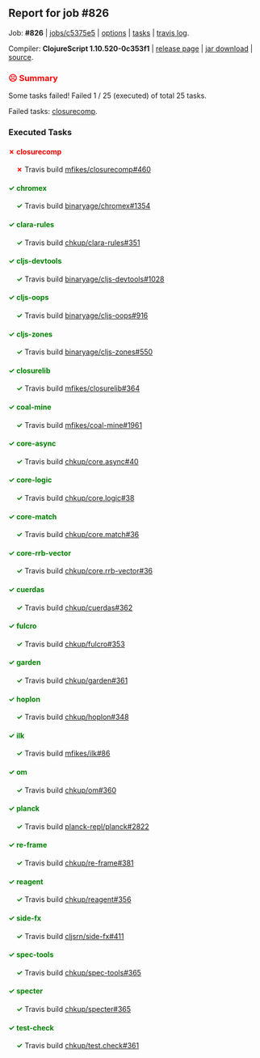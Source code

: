 ## Report for job #826

Job: **#826** | [jobs/c5375e5](https://github.com/cljs-oss/canary/commit/c5375e5cc92abfb5435549ca52fe3a3423bec9c3) | [options](options.edn) | [tasks](tasks.edn) | [travis log](https://travis-ci.org/cljs-oss/canary/builds/499119227).

Compiler: **ClojureScript 1.10.520-0c353f1** | [release page](https://github.com/cljs-oss/canary/releases/tag/r1.10.520-0c353f1) | [jar download](https://github.com/cljs-oss/canary/releases/download/r1.10.520-0c353f1/clojurescript-1.10.520-0c353f1.jar) | [source](https://github.com/clojure/clojurescript/commit/0c353f1947089cb8b1f010b4294b94ac109d4ef6).

### <b style='color:red'>☹ Summary</b>

Some tasks failed! Failed 1 / 25 (executed) of total 25 tasks.

Failed tasks: [closurecomp](#-closurecomp).

### Executed Tasks

#### <b style='color:red'>&#x2717; closurecomp</b>
&nbsp;&nbsp;&nbsp;&nbsp;<b style='color:red'>&#x2717;</b> Travis build [mfikes/closurecomp#460](https://travis-ci.org/mfikes/closurecomp/builds/499120092)<br>

#### <b style='color:green'>&#x2713; chromex</b>
&nbsp;&nbsp;&nbsp;&nbsp;<b style='color:green'>&#x2713;</b> Travis build [binaryage/chromex#1354](https://travis-ci.org/binaryage/chromex/builds/499120074)<br>

#### <b style='color:green'>&#x2713; clara-rules</b>
&nbsp;&nbsp;&nbsp;&nbsp;<b style='color:green'>&#x2713;</b> Travis build [chkup/clara-rules#351](https://travis-ci.org/chkup/clara-rules/builds/499120080)<br>

#### <b style='color:green'>&#x2713; cljs-devtools</b>
&nbsp;&nbsp;&nbsp;&nbsp;<b style='color:green'>&#x2713;</b> Travis build [binaryage/cljs-devtools#1028](https://travis-ci.org/binaryage/cljs-devtools/builds/499120082)<br>

#### <b style='color:green'>&#x2713; cljs-oops</b>
&nbsp;&nbsp;&nbsp;&nbsp;<b style='color:green'>&#x2713;</b> Travis build [binaryage/cljs-oops#916](https://travis-ci.org/binaryage/cljs-oops/builds/499120088)<br>

#### <b style='color:green'>&#x2713; cljs-zones</b>
&nbsp;&nbsp;&nbsp;&nbsp;<b style='color:green'>&#x2713;</b> Travis build [binaryage/cljs-zones#550](https://travis-ci.org/binaryage/cljs-zones/builds/499120090)<br>

#### <b style='color:green'>&#x2713; closurelib</b>
&nbsp;&nbsp;&nbsp;&nbsp;<b style='color:green'>&#x2713;</b> Travis build [mfikes/closurelib#364](https://travis-ci.org/mfikes/closurelib/builds/499120094)<br>

#### <b style='color:green'>&#x2713; coal-mine</b>
&nbsp;&nbsp;&nbsp;&nbsp;<b style='color:green'>&#x2713;</b> Travis build [mfikes/coal-mine#1961](https://travis-ci.org/mfikes/coal-mine/builds/499120098)<br>

#### <b style='color:green'>&#x2713; core-async</b>
&nbsp;&nbsp;&nbsp;&nbsp;<b style='color:green'>&#x2713;</b> Travis build [chkup/core.async#40](https://travis-ci.org/chkup/core.async/builds/499120096)<br>

#### <b style='color:green'>&#x2713; core-logic</b>
&nbsp;&nbsp;&nbsp;&nbsp;<b style='color:green'>&#x2713;</b> Travis build [chkup/core.logic#38](https://travis-ci.org/chkup/core.logic/builds/499120113)<br>

#### <b style='color:green'>&#x2713; core-match</b>
&nbsp;&nbsp;&nbsp;&nbsp;<b style='color:green'>&#x2713;</b> Travis build [chkup/core.match#36](https://travis-ci.org/chkup/core.match/builds/499120115)<br>

#### <b style='color:green'>&#x2713; core-rrb-vector</b>
&nbsp;&nbsp;&nbsp;&nbsp;<b style='color:green'>&#x2713;</b> Travis build [chkup/core.rrb-vector#36](https://travis-ci.org/chkup/core.rrb-vector/builds/499120122)<br>

#### <b style='color:green'>&#x2713; cuerdas</b>
&nbsp;&nbsp;&nbsp;&nbsp;<b style='color:green'>&#x2713;</b> Travis build [chkup/cuerdas#362](https://travis-ci.org/chkup/cuerdas/builds/499120128)<br>

#### <b style='color:green'>&#x2713; fulcro</b>
&nbsp;&nbsp;&nbsp;&nbsp;<b style='color:green'>&#x2713;</b> Travis build [chkup/fulcro#353](https://travis-ci.org/chkup/fulcro/builds/499120124)<br>

#### <b style='color:green'>&#x2713; garden</b>
&nbsp;&nbsp;&nbsp;&nbsp;<b style='color:green'>&#x2713;</b> Travis build [chkup/garden#361](https://travis-ci.org/chkup/garden/builds/499120259)<br>

#### <b style='color:green'>&#x2713; hoplon</b>
&nbsp;&nbsp;&nbsp;&nbsp;<b style='color:green'>&#x2713;</b> Travis build [chkup/hoplon#348](https://travis-ci.org/chkup/hoplon/builds/499120143)<br>

#### <b style='color:green'>&#x2713; ilk</b>
&nbsp;&nbsp;&nbsp;&nbsp;<b style='color:green'>&#x2713;</b> Travis build [mfikes/ilk#86](https://travis-ci.org/mfikes/ilk/builds/499120149)<br>

#### <b style='color:green'>&#x2713; om</b>
&nbsp;&nbsp;&nbsp;&nbsp;<b style='color:green'>&#x2713;</b> Travis build [chkup/om#360](https://travis-ci.org/chkup/om/builds/499120210)<br>

#### <b style='color:green'>&#x2713; planck</b>
&nbsp;&nbsp;&nbsp;&nbsp;<b style='color:green'>&#x2713;</b> Travis build [planck-repl/planck#2822](https://travis-ci.org/planck-repl/planck/builds/499120245)<br>

#### <b style='color:green'>&#x2713; re-frame</b>
&nbsp;&nbsp;&nbsp;&nbsp;<b style='color:green'>&#x2713;</b> Travis build [chkup/re-frame#381](https://travis-ci.org/chkup/re-frame/builds/499120167)<br>

#### <b style='color:green'>&#x2713; reagent</b>
&nbsp;&nbsp;&nbsp;&nbsp;<b style='color:green'>&#x2713;</b> Travis build [chkup/reagent#356](https://travis-ci.org/chkup/reagent/builds/499120238)<br>

#### <b style='color:green'>&#x2713; side-fx</b>
&nbsp;&nbsp;&nbsp;&nbsp;<b style='color:green'>&#x2713;</b> Travis build [cljsrn/side-fx#411](https://travis-ci.org/cljsrn/side-fx/builds/499120214)<br>

#### <b style='color:green'>&#x2713; spec-tools</b>
&nbsp;&nbsp;&nbsp;&nbsp;<b style='color:green'>&#x2713;</b> Travis build [chkup/spec-tools#365](https://travis-ci.org/chkup/spec-tools/builds/499120263)<br>

#### <b style='color:green'>&#x2713; specter</b>
&nbsp;&nbsp;&nbsp;&nbsp;<b style='color:green'>&#x2713;</b> Travis build [chkup/specter#365](https://travis-ci.org/chkup/specter/builds/499120190)<br>

#### <b style='color:green'>&#x2713; test-check</b>
&nbsp;&nbsp;&nbsp;&nbsp;<b style='color:green'>&#x2713;</b> Travis build [chkup/test.check#361](https://travis-ci.org/chkup/test.check/builds/499120225)<br>
